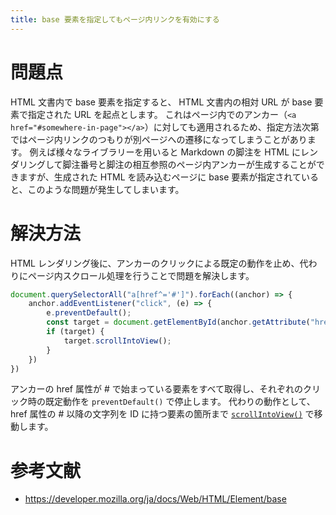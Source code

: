 ```yaml
---
title: base 要素を指定してもページ内リンクを有効にする
---
```


# 問題点

HTML 文書内で base 要素を指定すると、 HTML 文書内の相対 URL が base 要素で指定された URL を起点とします。
これはページ内でのアンカー（`<a href="#somewhere-in-page"></a>`）に対しても適用されるため、指定方法次第ではページ内リンクのつもりが別ページへの遷移になってしまうことがあります。
例えば様々なライブラリーを用いると Markdown の脚注を HTML にレンダリングして脚注番号と脚注の相互参照のページ内アンカーが生成することができますが、生成された HTML を読み込むページに base 要素が指定されていると、このような問題が発生してしまいます。

# 解決方法

HTML レンダリング後に、アンカーのクリックによる既定の動作を止め、代わりにページ内スクロール処理を行うことで問題を解決します。

```javascript
document.querySelectorAll("a[href^='#']").forEach((anchor) => {
    anchor.addEventListener("click", (e) => {
        e.preventDefault();
        const target = document.getElementById(anchor.getAttribute("href").substring(1));
        if (target) {
            target.scrollIntoView();
        }
    })
})
```

アンカーの href 属性が \# で始まっている要素をすべて取得し、それぞれのクリック時の既定動作を `preventDefault()` で停止します。
代わりの動作として、 href 属性の \# 以降の文字列を ID に持つ要素の箇所まで [`scrollIntoView()`](https://developer.mozilla.org/ja/docs/Web/API/Element/scrollIntoView) で移動します。

# 参考文献

- https://developer.mozilla.org/ja/docs/Web/HTML/Element/base

